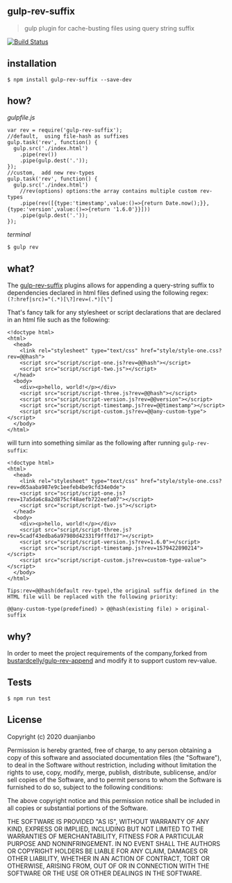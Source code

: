 gulp-rev-suffix
---
> gulp plugin for cache-busting files using query string suffix

[![Build Status](https://travis-ci.org/duanjianbo/gulp-rev-suffix.svg?branch=master)](https://travis-ci.org/duanjianbo/gulp-rev-suffix)

installation
---
```
$ npm install gulp-rev-suffix --save-dev
```

how?
---
_gulpfile.js_
```
var rev = require('gulp-rev-suffix');
//default,  using file-hash as suffixes
gulp.task('rev', function() {
  gulp.src('./index.html')
    .pipe(rev())
    .pipe(gulp.dest('.'));
});
//custom,  add new rev-types
gulp.task('rev', function() {
  gulp.src('./index.html')
    //rev(options) options:the array contains multiple custom rev-types
    .pipe(rev([{type:'timestamp',value:()=>{return Date.now();}},{type:'version',value:()=>{return '1.6.0'}}]))
    .pipe(gulp.dest('.'));
});

```

_terminal_
```
$ gulp rev
```

what?
---
The [gulp-rev-suffix](https://github.com/duanjianbo/gulp-rev-suffix) plugins allows for appending a query-string suffix to dependencies declared in html files defined using the following regex: `(?:href|src)="(.*)[\?]rev=(.*)[\"]`

That's fancy talk for any stylesheet or script declarations that are declared in an html file such as the following:

```
<!doctype html>
<html>
  <head>
    <link rel="stylesheet" type="text/css" href="style/style-one.css?rev=@@hash">
    <script src="script/script-one.js?rev=@@hash"></script>
    <script src="script/script-two.js"></script>
  </head>
  <body>
    <div><p>hello, world!</p></div>
    <script src="script/script-three.js?rev=@@hash"></script>
    <script src="script/script-version.js?rev=@@version"></script>
    <script src="script/script-timestamp.js?rev=@@timestamp"></script>
    <script src="script/script-custom.js?rev=@@any-custom-type"></script>
  </body>
</html>
```

will turn into something similar as the following after running `gulp-rev-suffix`:
```
<!doctype html>
<html>
  <head>
    <link rel="stylesheet" type="text/css" href="style/style-one.css?rev=d65aaba987e9c1eefeb4be9cfd34e0de">
    <script src="script/script-one.js?rev=17a5da6c8a2d875cf48aefb722eefa07"></script>
    <script src="script/script-two.js"></script>
  </head>
  <body>
    <div><p>hello, world!</p></div>
    <script src="script/script-three.js?rev=5cadf43edba6a97980d42331f9fffd17"></script>
    <script src="script/script-version.js?rev=1.6.0"></script>
    <script src="script/script-timestamp.js?rev=1579422890214"></script>
    <script src="script/script-custom.js?rev=custom-type-value"></script>
  </body>
</html>
```
`Tips:rev=@@hash(default rev-type),the original suffix defined in the HTML file will be replaced with the following priority:`
```
@@any-custom-type(predefined) > @@hash(existing file) > original-suffix
```

why?
---
In order to meet the project requirements of the company,forked from [bustardcelly/gulp-rev-append](https://github.com/bustardcelly/gulp-rev-append) and modify it to support custom rev-value.

Tests
---

```
$ npm run test
```

License
---
Copyright (c) 2020 duanjianbo

Permission is hereby granted, free of charge, to any person
obtaining a copy of this software and associated documentation
files (the "Software"), to deal in the Software without
restriction, including without limitation the rights to use,
copy, modify, merge, publish, distribute, sublicense, and/or sell
copies of the Software, and to permit persons to whom the
Software is furnished to do so, subject to the following
conditions:

The above copyright notice and this permission notice shall be
included in all copies or substantial portions of the Software.

THE SOFTWARE IS PROVIDED "AS IS", WITHOUT WARRANTY OF ANY KIND,
EXPRESS OR IMPLIED, INCLUDING BUT NOT LIMITED TO THE WARRANTIES
OF MERCHANTABILITY, FITNESS FOR A PARTICULAR PURPOSE AND
NONINFRINGEMENT. IN NO EVENT SHALL THE AUTHORS OR COPYRIGHT
HOLDERS BE LIABLE FOR ANY CLAIM, DAMAGES OR OTHER LIABILITY,
WHETHER IN AN ACTION OF CONTRACT, TORT OR OTHERWISE, ARISING
FROM, OUT OF OR IN CONNECTION WITH THE SOFTWARE OR THE USE OR
OTHER DEALINGS IN THE SOFTWARE.
